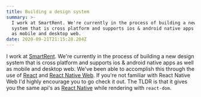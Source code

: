 ```yaml
---
title: Building a design system
summary: >-
  I work at SmartRent. We're currently in the process of building a new design
  system that is cross platform and supports ios & android native apps as well
  as mobile and desktop web.
date: 2020-09-21T21:15:28.204Z
---
```

I work at [SmartRent](https://smartrent.com). We're currently in the process of building a new design system that is cross platform and supports ios & android native apps as well as mobile and desktop web. We've been able to accomplish this through the use of [React](https://reactjs.org/) and [React Native Web](https://github.com/necolas/react-native-web). If you're not familiar with React Native Web I'd highly encourage you to go check it out. The TLDR is that it gives you the same api's as [React Native](https://reactnative.dev/) while rendering with `react-dom`.
